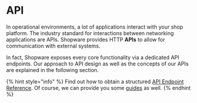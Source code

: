 # API

In operational environments, a lot of applications interact with your shop platform. The industry standard for interactions between networking applications are APIs. Shopware provides HTTP **APIs** to allow for communication with external systems.

In fact, Shopware exposes every core functionality via a dedicated API endpoints. Our approach to API design as well as the concepts of our APIs are explained in the following section.

{% hint style="info" %}
Find out how to obtain a structured [API Endpoint Reference](../../guides/integrations-api/general-concepts/). Of course, we can provide you some [guides](../../guides/integrations-api/) as well.
{% endhint %}

